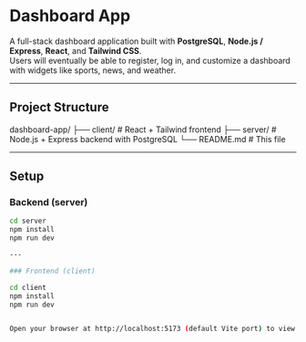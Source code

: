 # Dashboard App

A full-stack dashboard application built with **PostgreSQL**, **Node.js / Express**, **React**, and **Tailwind CSS**.  
Users will eventually be able to register, log in, and customize a dashboard with widgets like sports, news, and weather.

---

## Project Structure

dashboard-app/
├── client/ # React + Tailwind frontend
├── server/ # Node.js + Express backend with PostgreSQL
└── README.md # This file


---

## Setup

### Backend (server)

```bash
cd server
npm install
npm run dev

---

### Frontend (client)

cd client
npm install
npm run dev


Open your browser at http://localhost:5173 (default Vite port) to view the frontend.
